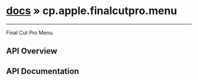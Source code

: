 # [docs](index.md) » cp.apple.finalcutpro.menu
---

Final Cut Pro Menu.

## API Overview

## API Documentation

